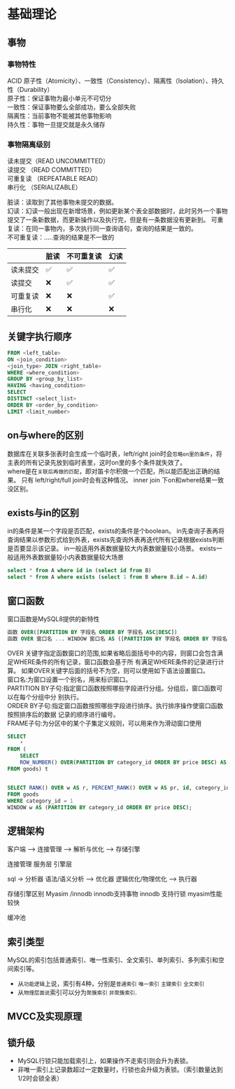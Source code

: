 # 基础理论
## 事物
### 事物特性
ACID 原子性（Atomicity）、一致性（Consistency）、隔离性（Isolation）、持久性（Durability）     
原子性：保证事物为最小单元不可切分   
一致性：保证事物要么全部成功，要么全部失败       
隔离性：当前事物不能被其他事物影响   
持久性：事物一旦提交就是永久储存



### 事物隔离级别
读未提交（READ UNCOMMITTED）  
读提交 （READ COMMITTED）    
可重复读 （REPEATABLE READ）  
串行化 （SERIALIZABLE）

脏读：读取到了其他事物未提交的数据。  
幻读：幻读一般出现在新增场景，例如更新某个表全部数据时，此时另外一个事物提交了一条新数据，而更新操作以及执行完，但是有一条数据没有更新到。
可重复读：在同一事物内，多次执行同一查询语句，查询的结果是一致的。   
不可重复读：.....查询的结果是不一致的

|      | 脏读  | 不可重复读 | 幻读  |
|------|-----|-------|-----|
| 读未提交 | ✅   | ✅     | ✅   |
| 读提交  | ❌   | ✅     | ✅   |
| 可重复读 | ❌   | ❌     | ✅   |
| 串行化  | ❌   | ❌     | ❌   |

## 关键字执行顺序
```sql
FROM <left_table>
ON <join_condition>
<join_type> JOIN <right_table>
WHERE <where_condition>
GROUP BY <group_by_list>
HAVING <having_condition>
SELECT
DISTINCT <select_list>
ORDER BY <order_by_condition>
LIMIT <limit_number>
```


## on与where的区别
数据库在关联多张表时会生成一个临时表，left/right join时会`忽略on里的条件`，将主表的所有记录先放到临时表里，这时on里的多个条件就失效了。  
where是在`关联后再做的匹配`，即对笛卡尔积做一个匹配，所以能匹配出正确的结果。
只有 left/right/full join时会有这种情况。
inner join 下on和where结果一致没区别。

## exists与in的区别
in的条件是某一个字段是否匹配，exists的条件是个boolean。
in先查询子表再将查询结果以参数形式给到外表，exists先查询外表再迭代所有记录根据exists判断是否要显示该记录。
in一般适用外表数据量较大内表数据量较小场景。
exists一般适用外表数据量较小内表数据量较大场景
```sql
select * from A where id in (select id from B)
select * from A where exists (select 1 from B where B.id = A.id)
```

## 窗口函数
窗口函数是MySQL8提供的新特性
```sql
函数 OVER([PARTITION BY 字段名 ORDER BY 字段名 ASC|DESC])
函数 OVER 窗口名 ... WINDOW 窗口名 AS ([PARTITION BY 字段名 ORDER BY 字段名 ASC|DESC])
```
OVER 关键字指定函数窗口的范围,如果省略后面括号中的内容，则窗口会包含满足WHERE条件的所有记录，窗口函数会基于所 有满足WHERE条件的记录进行计算。 如果OVER关键字后面的括号不为空，则可以使用如下语法设置窗口。    
窗口名:为窗口设置一个别名，用来标识窗口。   
PARTITION BY子句:指定窗口函数按照哪些字段进行分组。分组后，窗口函数可以在每个分组中分 别执行。  
ORDER BY子句:指定窗口函数按照哪些字段进行排序。执行排序操作使窗口函数按照排序后的数据 记录的顺序进行编号。  
FRAME子句:为分区中的某个子集定义规则，可以用来作为滑动窗口使用  

```sql
SELECT 
    *
FROM (
    SELECT 
    ROW_NUMBER() OVER(PARTITION BY category_id ORDER BY price DESC) AS row_num, id, category_id, category, NAME, price, stock
FROM goods) t


SELECT RANK() OVER w AS r, PERCENT_RANK() OVER w AS pr, id, category_id, category, NAME, price, stock
FROM goods
WHERE category_id = 1 
WINDOW w AS (PARTITION BY category_id ORDER BY price DESC);
```


## 逻辑架构
 
客户端 --> 连接管理  --> 解析与优化 --> 存储引擎

连接管理
服务层
引擎层


sql -> 分析器 语法/语义分析 --> 优化器 逻辑优化/物理优化 --> 执行器

存储引擎区别
Myasim /innodb  innodb支持事物 innodb 支持行锁   myasim性能较快

缓冲池

## 索引类型
MySQL的索引包括普通索引、唯一性索引、全文索引、单列索引、多列索引和空间索引等。
- 从`功能逻辑`上说，索引有4种，分别是`普通索引` `唯一索引` `主键索引` `全文索引`
- 从`物理层面说`索引可以分为`聚簇索引` `非聚簇索引`.

## MVCC及实现原理


## 锁升级
- MySQL行锁只能加载索引上，如果操作不走索引则会升为表锁。
- 非唯一索引上记录数超过一定数量时，行锁也会升级为表锁。（索引数量达到1/2时会锁全表）

